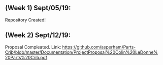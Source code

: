 (Week 1) Sept/05/19:
-----------
Repository Created!

(Week 2) Sept/12/19:
-----------
Proposal Compleated. Link: https://github.com/asperham/Parts-Crib/blob/master/Documentation/ProjectProposal%20Colin%20LeDonne%20Parts%20Crib.pdf
